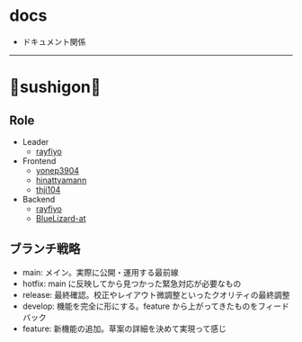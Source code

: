 # docs

- ドキュメント関係

---

# 🍣sushigon🍣

## Role

- Leader
  - [rayfiyo](https://github.com/rayfiyo)
- Frontend
  - [yonep3904](https://github.com/yonep3904)
  - [hinattyamann](https://github.com/hinattyamann)
  - [thji104](httpss://github.com/thji104)
- Backend
  - [rayfiyo](https://github.com/rayfiyo)
  - [BlueLizard-at](https://github.com/BlueLizard-at)

## ブランチ戦略

- main: メイン。実際に公開・運用する最前線
- hotfix: main に反映してから見つかった緊急対応が必要なもの
- release: 最終確認。校正やレイアウト微調整といったクオリティの最終調整
- develop: 機能を完全に形にする。feature から上がってきたものをフィードバック
- feature: 新機能の追加。草案の詳細を決めて実現って感じ
